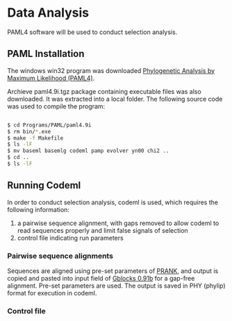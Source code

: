 # Data Analysis 

PAML4 software will be used to conduct selection analysis. 

## PAML Installation 

The windows win32 program was downloaded [Phylogenetic Analysis by Maximum Likelihood (PAML4)](http://abacus.gene.ucl.ac.uk/software/paml.html).

Archieve paml4.9i.tgz package containing executable files was also downloaded. It was extracted into a local folder. The following source code was used to compile the program:

```sh

$ cd Programs/PAML/paml4.9i
$ rm bin/*.exe
$ make -f Makefile
$ ls -lF
$ mv baseml basemlg codeml pamp evolver yn00 chi2 ..
$ cd ..
$ ls -lF

```

## Running Codeml

In order to conduct selection analysis, codeml is used, which requires the following information:
1. a pairwise sequence alignment, with gaps removed to allow codeml to read sequences properly and limit false signals of selection
2. control file indicating run parameters

### Pairwise sequence alignments

Sequences are aligned using pre-set parameters of [PRANK](https://www.ebi.ac.uk/Tools/msa/prank/), and output is copied and pasted into input field of [Gblocks 0.91b](http://phylogeny.lirmm.fr/phylo_cgi/one_task.cgi?task_type=gblocks&tab_index=2) for a gap-free alignment. Pre-set parameters are used. The output is saved in PHY (phylip) format for execution in codeml. 

### Control file













